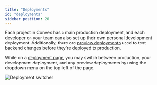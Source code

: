 ```yaml
---
title: "Deployments"
id: "deployments"
sidebar_position: 20
---
```


Each project in Convex has a main production deployment, and each developer on
your team can also set up their own personal development deployment.
Additionally, there are
[preview deployments](/docs/production/hosting/preview-deployments.mdx) used to
test backend changes before they're deployed to production.

While on a [deployment page](https://dashboard.convex.dev/deployment), you may
switch between production, your development deployment, and any preview
deployments by using the dropdown menu on the top-left of the page.

![Deployment switcher](/screenshots/deployment_menu.png)
